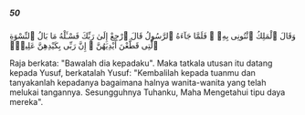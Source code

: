 ##### 50

<span class="ayah">وَقَالَ ٱلْمَلِكُ ٱئْتُونِى بِهِۦ ۖ فَلَمَّا جَآءَهُ ٱلرَّسُولُ قَالَ ٱرْجِعْ إِلَىٰ رَبِّكَ فَسْـَٔلْهُ مَا بَالُ ٱلنِّسْوَةِ ٱلَّٰتِى قَطَّعْنَ أَيْدِيَهُنَّ ۚ إِنَّ رَبِّى بِكَيْدِهِنَّ عَلِيمٌۭ</span>

<span class="ayah_translation">Raja berkata: "Bawalah dia kepadaku". Maka tatkala utusan itu datang kepada Yusuf, berkatalah Yusuf: "Kembalilah kepada tuanmu dan tanyakanlah kepadanya bagaimana halnya wanita-wanita yang telah melukai tangannya. Sesungguhnya Tuhanku, Maha Mengetahui tipu daya mereka".</span>
